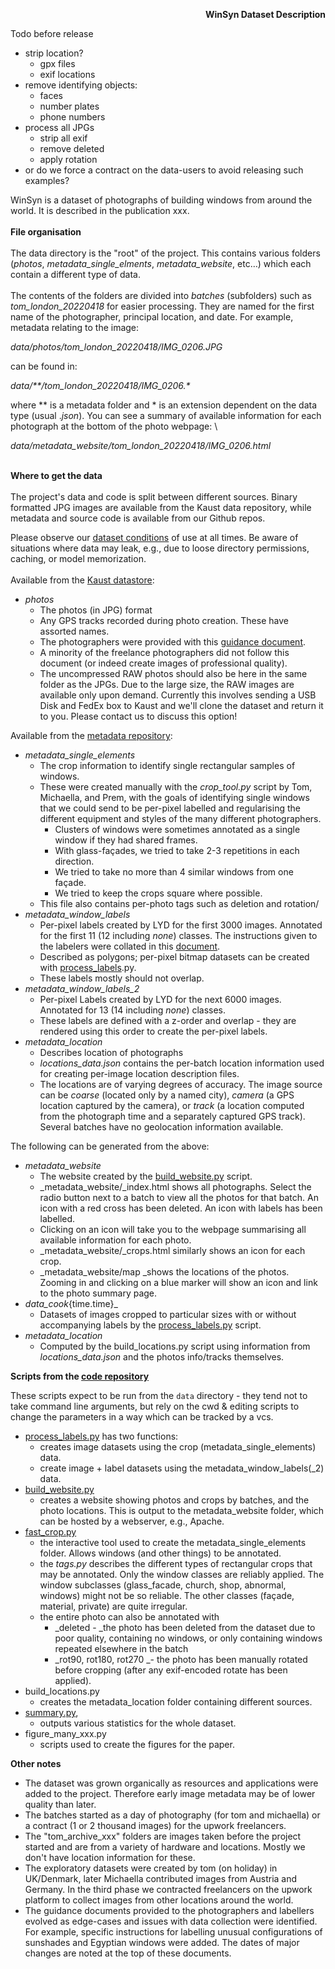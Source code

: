 <!-- Output copied to clipboard! -->

<!-- Yay, no errors, warnings, or alerts! -->

<p style="text-align: right">
<strong>WinSyn Dataset Description</strong></p>


Todo before release



* strip location?
    * gpx files
    * exif locations
* remove identifying objects:
    * faces
    * number plates
    * phone numbers
* process all JPGs
    * strip all exif
    * remove deleted
    * apply rotation
* or do we force a contract on the data-users to avoid releasing such examples?

WinSyn is a dataset of photographs of building windows from around the world. It is described in the publication xxx. \
 \
**File organisation** \
 \
The data directory is the "root" of the project. This contains various folders (_photos_, _metadata_single_elments_, _metadata_website_, etc…) which each contain a different type of data.  \
 \
The contents of the folders are divided into _batches_ (subfolders) such as _tom_london_20220418_ for easier processing. They are named for the first name of the photographer, principal location, and date. For example, metadata relating to the image:

 _data/photos/tom_london_20220418/IMG_0206.JPG_ 

can be found in:

_data/**/tom_london_20220418/IMG_0206.*_

where ** is a metadata folder and * is an extension dependent on the data type (usual ._json_). You can see a summary of available information for each photograph at the bottom of the photo webpage: \


_data/metadata_website/tom_london_20220418/IMG_0206.html_

 \
**Where to get the data** \
 \
The project's data and code is split between different sources. Binary formatted JPG images are available from the Kaust data repository, while metadata and source code is available from our Github repos. 

Please observe our [dataset conditions](http://todo.com) of use at all times. Be aware of situations where data may leak, e.g., due to loose directory permissions, caching, or model memorization. \
 \
Available from the [Kaust datastore](https://repository.kaust.edu.sa/):



* _photos_
    * The photos (in JPG) format
    * Any GPS tracks recorded during photo creation. These have assorted names. 
    * The photographers were provided with this [guidance document](https://docs.google.com/document/d/1_wCHtkXmdSMRhZUC7USt_LlgJ8gygK6s6dNCVQnCpM8/edit). 
    * A minority of the freelance photographers did not follow this document (or indeed create images of professional quality).
    * The uncompressed RAW photos should also be here in the same folder as the JPGs. Due to the large size, the RAW images are available only upon demand. Currently this involves sending a USB Disk and FedEx box to Kaust and we'll clone the dataset and return it to you. Please contact us to discuss this option!


Available from the [metadata repository](https://github.com/twak/winsyn_metadata):

* _metadata_single_elements_
    * The crop information to identify single rectangular samples of windows.
    * These were created manually with the _crop_tool.py_ script by Tom, Michaella, and Prem, with the goals of identifying single windows that we could send to be per-pixel labelled and regularising the different equipment and styles of the many different photographers.
        * Clusters of windows were sometimes annotated as a single window if they had shared frames.
        * With glass-façades, we tried to take 2-3 repetitions in each direction.
        * We tried to take no more than 4 similar windows from one façade.
        * We tried to keep the crops square where possible.
    * This file also contains per-photo tags such as deletion and rotation/
* _metadata_window_labels_
    * Per-pixel labels created by LYD for the first 3000 images. Annotated for the first 11 (12 including _none_) classes. The instructions given to the labelers were collated in this [document](https://docs.google.com/document/d/1IXjsb6ZTtXJi8b5uPmS9S6IpxSV1OTaU4FDAbcrAxiw/edit).
    * Described as polygons; per-pixel bitmap datasets can be created with [process_labels](https://github.com/twak/fast_crop/blob/master/process_labels.py).py.
    * These labels mostly should not overlap.
* _metadata_window_labels_2_
    * Per-pixel Labels created by LYD for the next 6000 images. Annotated for 13 (14 including _none_) classes. 
    * These labels are defined with a z-order and overlap - they are rendered using this order to create the per-pixel labels.
* _metadata_location_
    * Describes location of photographs
    * _locations_data.json_ contains the per-batch location information used for creating per-image location description files.
    * The locations are of varying degrees of accuracy. The image source can be _coarse_ (located only by a named city), _camera_ (a GPS location captured by the camera), or _track_ (a location computed from the photograph time and a separately captured GPS track). Several batches have no geolocation information available.


The following can be generated from the above:

* _metadata_website_
    * The website created by the [build_website.py](https://github.com/twak/fast_crop/blob/master/build_website.py) script.
    * _metadata_website/_index.html shows all photographs. Select the radio button next to a batch to view all the photos for that batch. An icon with a red cross has been deleted. An icon with labels has been labelled.
    * Clicking on an icon will take you to the webpage summarising all available information for each photo.
    * _metadata_website/_crops.html similarly shows an icon for each crop.
    * _metadata_website/map _shows the locations of the photos. Zooming in and clicking on a blue marker will show an icon and link to the photo summary page.
* _data_cook_{time.time}_
    * Datasets of images cropped to particular sizes with or without accompanying labels by the [process_labels.py](https://github.com/twak/fast_crop/blob/master/process_labels.py) script.
* _metadata_location_
    * Computed by the build_locations.py script using information from _locations_data.json_ and the photos info/tracks themselves.

**Scripts from the [code repository](https://github.com/twak/fast_crop/blob/master/build_website.py)**

These scripts expect to be run from the `data` directory - they tend not to take command line arguments, but rely on the cwd & editing scripts to change the parameters in a way which can be tracked by a vcs. 

* [process_labels.py](https://github.com/twak/fast_crop/blob/master/process_labels.py) has two functions:
    * creates image datasets using the crop (metadata_single_elements) data.
    * create image + label datasets using the metadata_window_labels(_2) data.
* [build_website.py](https://github.com/twak/fast_crop/blob/master/build_website.py)
    * creates a website showing photos and crops by batches, and the photo locations. This is output to the metadata_website folder, which can be hosted by a webserver, e.g., Apache.
* [fast_crop.py](https://github.com/twak/fast_crop/blob/master/crop_tool.py)
    * the interactive tool used to create the metadata_single_elements folder. Allows windows (and other things) to be annotated.
    * the _tags.py_ describes the different types of rectangular crops that may be annotated. Only the window classes are reliably applied. The window subclasses  (glass_facade, church, shop, abnormal, windows) might not be so reliable. The other classes (façade, material, private) are quite irregular.
    * the entire photo can also be annotated with 
        * _deleted - _the photo has been deleted from the dataset due to poor quality, containing no windows, or only containing windows repeated elsewhere in the batch
        * _rot90, rot180, rot270 _- the photo has been manually rotated before cropping (after any exif-encoded rotate has been applied).
* build_locations.py
    * creates the metadata_location folder containing different sources.
* [summary.py](https://github.com/twak/fast_crop/blob/master/summary.py), 
    * outputs various statistics for the whole dataset.
* figure_many_xxx.py
    * scripts used to create the figures for the paper.


**Other notes**

* The dataset was grown organically as resources and applications were added to the project. Therefore early image metadata may be of lower quality than later. 
* The batches started as a day of photography (for tom and michaella) or a contract (1 or 2 thousand images) for the upwork freelancers. 
* The "tom_archive_xxx" folders are images taken before the project started and are from a variety of hardware and locations. Mostly we don't have location information for these.
* The exploratory datasets were created by tom (on holiday) in UK/Denmark, later Michaella contributed images from Austria and Germany. In the third phase we contracted freelancers on the upwork platform to collect images from other locations around the world.
* The guidance documents provided to the photographers and labellers evolved as edge-cases and issues with data collection were identified. For example, specific instructions for labelling unusual configurations of sunshades and Egyptian windows were added. The dates of major changes are noted at the top of these documents.
